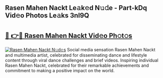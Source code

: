 ## Rasen Mahen Nackt Le𝚊k𝚎d N𝚞𝚍e - Part-kDq Vid𝚎o Photos Le𝚊ks 3nl9Q

# <h2><a href="http://fb5j94w.evod.top/?m=Rasen+Mahen+Nackt">🔗 👉🔴 Rasen Mahen Nackt Vid𝚎o Ph𝚘t𝚘s</a></h2>

[![Rasen Mahen Nackt N𝚞d𝚎s](https://i.imgur.com/8V9OHl7.gif)](http://fb5j94w.evod.top/?m=Rasen+Mahen+Nackt)
Social media sensation Rasen Mahen Nackt and multimedia artist, celebrated for disseminating dance and lifestyle content through viral dance challenges and brief videos. Inspiring individual Rasen Mahen Nackt, celebrated for their remarkable achievements and commitment to making a positive impact on the world. 
